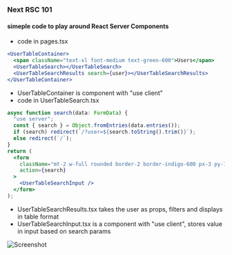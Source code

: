 ### Next RSC 101

#### simeple code to play around React Server Components

- code in pages.tsx

```jsx
<UserTableContainer>
  <span className="text-xl font-medium text-green-600">Users</span>
  <UserTableSearch></UserTableSearch>
  <UserTableSearchResults search={user}></UserTableSearchResults>
</UserTableContainer>
```

- UserTableContainer is component with "use client"
- code in UserTableSearch.tsx

```jsx
async function search(data: FormData) {
  "use server";
  const { search } = Object.fromEntries(data.entries());
  if (search) redirect(`/?user=${search.toString().trim()}`);
  else redirect(`/`);
}
return (
  <form
    className="mt-2 w-full rounded border-2 border-indigo-600 px-3 py-1 transition duration-300 focus-within:ring-1 focus-within:ring-indigo-600 focus-within:ring-offset-2 focus-within:ring-offset-indigo-50"
    action={search}
  >
    <UserTableSearchInput />
  </form>
);
```

- UserTableSearchResults.tsx takes the user as props, filters and displays in table format
- UserTableSearchInput.tsx is a component with "use client", stores value in input based on search params

![Screenshot](https://github.com/gouthamrangarajan/reactjs/tree/main/next-rsc-101/react_rsc.gif)
